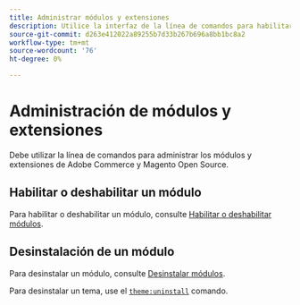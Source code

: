 ```yaml
---
title: Administrar módulos y extensiones
description: Utilice la interfaz de la línea de comandos para habilitar, deshabilitar y desinstalar módulos y extensiones de Adobe Commerce y Magento Open Source.
source-git-commit: d263e412022a89255b7d33b267b696a8bb1bc8a2
workflow-type: tm+mt
source-wordcount: '76'
ht-degree: 0%

---
```



# Administración de módulos y extensiones

Debe utilizar la línea de comandos para administrar los módulos y extensiones de Adobe Commerce y Magento Open Source.

## Habilitar o deshabilitar un módulo

Para habilitar o deshabilitar un módulo, consulte [Habilitar o deshabilitar módulos](../../installation/tutorials/manage-modules.md).

## Desinstalación de un módulo

Para desinstalar un módulo, consulte [Desinstalar módulos](../../installation/tutorials/uninstall-modules.md).

Para desinstalar un tema, use el [`theme:uninstall`](../../installation/tutorials/themes.md) comando.
